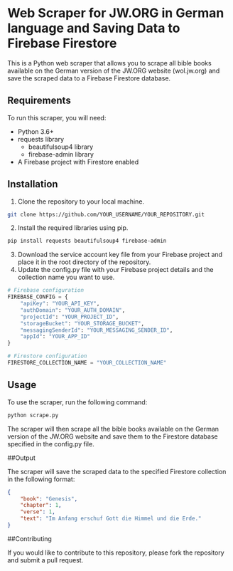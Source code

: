 # Web Scraper for JW.ORG in German language and Saving Data to Firebase Firestore

This is a Python web scraper that allows you to scrape all bible books available on the German version of the JW.ORG website (wol.jw.org) and save the scraped data to a Firebase Firestore database.

## Requirements

To run this scraper, you will need:

- Python 3.6+
- requests library
    - beautifulsoup4 library
    - firebase-admin library
- A Firebase project with Firestore enabled

## Installation

1. Clone the repository to your local machine.
```bash
git clone https://github.com/YOUR_USERNAME/YOUR_REPOSITORY.git
```
2. Install the required libraries using pip.
```bash
pip install requests beautifulsoup4 firebase-admin
```
3. Download the service account key file from your Firebase project and place it in the root directory of the repository.
4. Update the config.py file with your Firebase project details and the collection name you want to use.
```python
# Firebase configuration
FIREBASE_CONFIG = {
    "apiKey": "YOUR_API_KEY",
    "authDomain": "YOUR_AUTH_DOMAIN",
    "projectId": "YOUR_PROJECT_ID",
    "storageBucket": "YOUR_STORAGE_BUCKET",
    "messagingSenderId": "YOUR_MESSAGING_SENDER_ID",
    "appId": "YOUR_APP_ID"
}

# Firestore configuration
FIRESTORE_COLLECTION_NAME = "YOUR_COLLECTION_NAME"
```
## Usage

To use the scraper, run the following command:

```bash
python scrape.py
```
The scraper will then scrape all the bible books available on the German version of the JW.ORG website and save them to the Firestore database specified in the config.py file.

##Output

The scraper will save the scraped data to the specified Firestore collection in the following format:

```json
{
    "book": "Genesis",
    "chapter": 1,
    "verse": 1,
    "text": "Im Anfang erschuf Gott die Himmel und die Erde."
}
```
##Contributing

If you would like to contribute to this repository, please fork the repository and submit a pull request.